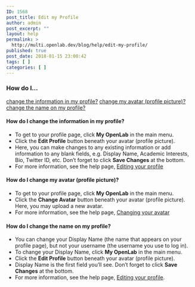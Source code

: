 ```yaml
---
ID: 1568
post_title: Edit my Profile
author: admin
post_excerpt: ""
layout: help
permalink: >
  http://multi.openlab.dev/blog/help/edit-my-profile/
published: true
post_date: 2018-01-15 23:00:42
tags: [ ]
categories: [ ]
---
```

<h3>How do I…</h3>
<a href="https://multi.openlab.dev/blog/help/edit-my-profile/#changeprofile">change the information in my profile?</a>
<a href="https://multi.openlab.dev/blog/help/edit-my-profile/#changeavatar">change my avatar (profile picture)?</a>
<a href="https://multi.openlab.dev/blog/help/edit-my-profile/#changename">change the name on my profile? </a><a name="changeprofile"></a>
<h4>How do I change the information in my profile?</h4>
<ul>
 	<li>To get to your profile page, click <strong>My OpenLab</strong> in the main menu.</li>
 	<li>Click the <strong>Edit Profile</strong> button beneath your avatar (profile picture).</li>
 	<li>Here, you can make changes to any existing information or add information to any blank fields, e.g. Display Name, Academic Interests, Bio, Twitter ID, etc. Don’t forget to click <strong>Save Changes</strong> at the bottom.</li>
 	<li>For more information, see the help page, <a href="https://multi.openlab.dev/blog/help/editing-my-profile/">Editing your profile</a><a name="changeavatar"></a></li>
</ul>
<h4>How do I change my avatar (profile picture)?</h4>
<ul>
 	<li>To get to your profile page, click <strong>My OpenLab</strong> in the main menu.</li>
 	<li>Click the <strong>Change Avatar</strong> button beneath your avatar (profile picture). Here, you may upload a new avatar.</li>
 	<li>For more information, see the help page, <a href="https://multi.openlab.dev/blog/help/changing-your-avatar-profile-picture/">Changing your avatar</a><a name="changename"></a></li>
</ul>
<h4>How do I change the name on my profile?</h4>
<ul>
 	<li>You can change your Display Name (the name that appears on your profile page), but not your username (the username you use to log in).</li>
 	<li>To change your Display Name, click <strong>My OpenLab</strong> in the main menu.</li>
 	<li>Click the <strong>Edit Profile</strong> button beneath your avatar (profile picture).</li>
 	<li>Display Name is the first field you’ll see. Don’t forget to click <strong>Save Changes</strong> at the bottom.</li>
 	<li>For more information, see the help page, <a href="https://multi.openlab.dev/blog/help/editing-my-profile/">Editing your profile</a>.</li>
</ul>